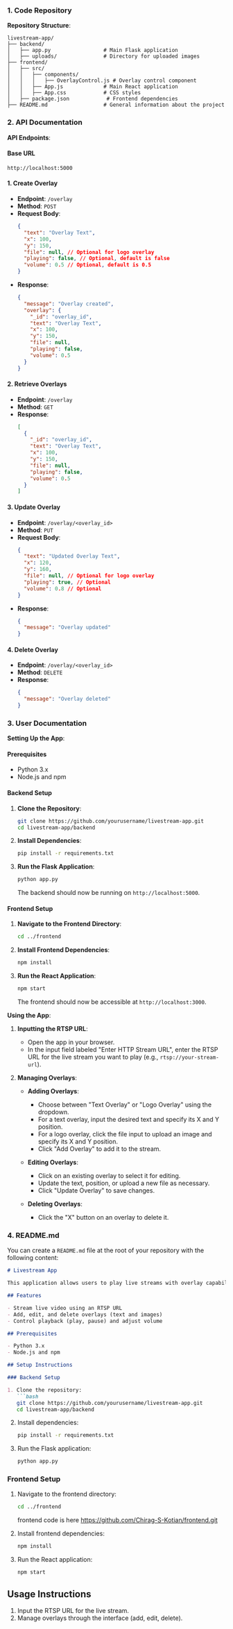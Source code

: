 ### 1. Code Repository

**Repository Structure**:
```
livestream-app/
├── backend/
│   ├── app.py                 # Main Flask application
│   ├── uploads/               # Directory for uploaded images
├── frontend/
│   ├── src/
│   │   ├── components/
│   │   │   ├── OverlayControl.js # Overlay control component
│   │   ├── App.js             # Main React application
│   │   ├── App.css            # CSS styles
│   ├── package.json            # Frontend dependencies
├── README.md                  # General information about the project
```

### 2. API Documentation

**API Endpoints**:

#### Base URL
```
http://localhost:5000
```

#### 1. Create Overlay
- **Endpoint**: `/overlay`
- **Method**: `POST`
- **Request Body**: 
  ```json
  {
    "text": "Overlay Text",
    "x": 100,
    "y": 150,
    "file": null, // Optional for logo overlay
    "playing": false, // Optional, default is false
    "volume": 0.5 // Optional, default is 0.5
  }
  ```
- **Response**:
  ```json
  {
    "message": "Overlay created",
    "overlay": {
      "_id": "overlay_id",
      "text": "Overlay Text",
      "x": 100,
      "y": 150,
      "file": null,
      "playing": false,
      "volume": 0.5
    }
  }
  ```

#### 2. Retrieve Overlays
- **Endpoint**: `/overlay`
- **Method**: `GET`
- **Response**:
  ```json
  [
    {
      "_id": "overlay_id",
      "text": "Overlay Text",
      "x": 100,
      "y": 150,
      "file": null,
      "playing": false,
      "volume": 0.5
    }
  ]
  ```

#### 3. Update Overlay
- **Endpoint**: `/overlay/<overlay_id>`
- **Method**: `PUT`
- **Request Body**:
  ```json
  {
    "text": "Updated Overlay Text",
    "x": 120,
    "y": 160,
    "file": null, // Optional for logo overlay
    "playing": true, // Optional
    "volume": 0.8 // Optional
  }
  ```
- **Response**:
  ```json
  {
    "message": "Overlay updated"
  }
  ```

#### 4. Delete Overlay
- **Endpoint**: `/overlay/<overlay_id>`
- **Method**: `DELETE`
- **Response**:
  ```json
  {
    "message": "Overlay deleted"
  }
  ```

### 3. User Documentation

**Setting Up the App**:

#### Prerequisites
- Python 3.x
- Node.js and npm

#### Backend Setup
1. **Clone the Repository**:
   ```bash
   git clone https://github.com/yourusername/livestream-app.git
   cd livestream-app/backend
   ```

2. **Install Dependencies**:
   ```bash
   pip install -r requirements.txt
   ```

3. **Run the Flask Application**:
   ```bash
   python app.py
   ```

   The backend should now be running on `http://localhost:5000`.

#### Frontend Setup
1. **Navigate to the Frontend Directory**:
   ```bash
   cd ../frontend
   ```

2. **Install Frontend Dependencies**:
   ```bash
   npm install
   ```

3. **Run the React Application**:
   ```bash
   npm start
   ```

   The frontend should now be accessible at `http://localhost:3000`.

**Using the App**:

1. **Inputting the RTSP URL**:
   - Open the app in your browser.
   - In the input field labeled "Enter HTTP Stream URL", enter the RTSP URL for the live stream you want to play (e.g., `rtsp://your-stream-url`).

2. **Managing Overlays**:
   - **Adding Overlays**:
     - Choose between "Text Overlay" or "Logo Overlay" using the dropdown.
     - For a text overlay, input the desired text and specify its X and Y position.
     - For a logo overlay, click the file input to upload an image and specify its X and Y position.
     - Click "Add Overlay" to add it to the stream.
   
   - **Editing Overlays**:
     - Click on an existing overlay to select it for editing.
     - Update the text, position, or upload a new file as necessary.
     - Click "Update Overlay" to save changes.

   - **Deleting Overlays**:
     - Click the "X" button on an overlay to delete it.

### 4. README.md

You can create a `README.md` file at the root of your repository with the following content:

```markdown
# Livestream App

This application allows users to play live streams with overlay capabilities. Users can add text and logo overlays, which can be dragged and dropped on the video.

## Features

- Stream live video using an RTSP URL
- Add, edit, and delete overlays (text and images)
- Control playback (play, pause) and adjust volume

## Prerequisites

- Python 3.x
- Node.js and npm

## Setup Instructions

### Backend Setup

1. Clone the repository:
   ```bash
   git clone https://github.com/yourusername/livestream-app.git
   cd livestream-app/backend
   ```

2. Install dependencies:
   ```bash
   pip install -r requirements.txt
   ```

3. Run the Flask application:
   ```bash
   python app.py
   ```

### Frontend Setup

1. Navigate to the frontend directory:
   ```bash
   cd ../frontend
   ```

   frontend code is here https://github.com/Chirag-S-Kotian/frontend.git

2. Install frontend dependencies:
   ```bash
   npm install
   ```

3. Run the React application:
   ```bash
   npm start
   ```

## Usage Instructions

1. Input the RTSP URL for the live stream.
2. Manage overlays through the interface (add, edit, delete).
